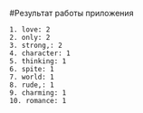 #Результат работы приложения

```
1. love: 2
2. only: 2
3. strong,: 2
4. character: 1
5. thinking: 1
6. spite: 1
7. world: 1
8. rude,: 1
9. charming: 1
10. romance: 1
```